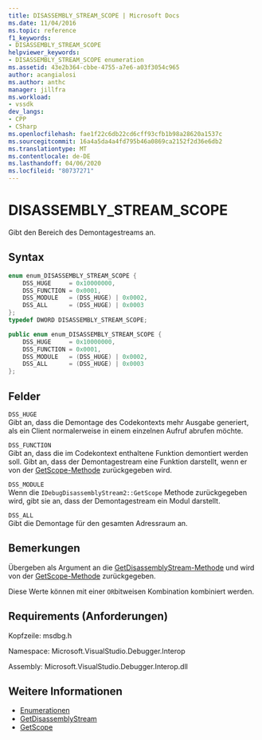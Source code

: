 ```yaml
---
title: DISASSEMBLY_STREAM_SCOPE | Microsoft Docs
ms.date: 11/04/2016
ms.topic: reference
f1_keywords:
- DISASSEMBLY_STREAM_SCOPE
helpviewer_keywords:
- DISASSEMBLY_STREAM_SCOPE enumeration
ms.assetid: 43e2b364-cbbe-4755-a7e6-a03f3054c965
author: acangialosi
ms.author: anthc
manager: jillfra
ms.workload:
- vssdk
dev_langs:
- CPP
- CSharp
ms.openlocfilehash: fae1f22c6db22cd6cff93cfb1b98a28620a1537c
ms.sourcegitcommit: 16a4a5da4a4fd795b46a0869ca2152f2d36e6db2
ms.translationtype: MT
ms.contentlocale: de-DE
ms.lasthandoff: 04/06/2020
ms.locfileid: "80737271"
---
```

# <a name="disassembly_stream_scope"></a>DISASSEMBLY_STREAM_SCOPE
Gibt den Bereich des Demontagestreams an.

## <a name="syntax"></a>Syntax

```cpp
enum enum_DISASSEMBLY_STREAM_SCOPE {
    DSS_HUGE     = 0x10000000,
    DSS_FUNCTION = 0x0001,
    DSS_MODULE   = (DSS_HUGE) | 0x0002,
    DSS_ALL      = (DSS_HUGE) | 0x0003
};
typedef DWORD DISASSEMBLY_STREAM_SCOPE;
```

```csharp
public enum enum_DISASSEMBLY_STREAM_SCOPE {
    DSS_HUGE     = 0x10000000,
    DSS_FUNCTION = 0x0001,
    DSS_MODULE   = (DSS_HUGE) | 0x0002,
    DSS_ALL      = (DSS_HUGE) | 0x0003
};
```

## <a name="fields"></a>Felder
`DSS_HUGE`\
Gibt an, dass die Demontage des Codekontexts mehr Ausgabe generiert, als ein Client normalerweise in einem einzelnen Aufruf abrufen möchte.

`DSS_FUNCTION`\
Gibt an, dass die im Codekontext enthaltene Funktion demontiert werden soll. Gibt an, dass der Demontagestream eine Funktion darstellt, wenn er von der [GetScope-Methode](../../../extensibility/debugger/reference/idebugdisassemblystream2-getscope.md) zurückgegeben wird.

`DSS_MODULE`\
Wenn die `IDebugDisassemblyStream2::GetScope` Methode zurückgegeben wird, gibt sie an, dass der Demontagestream ein Modul darstellt.

`DSS_ALL`\
Gibt die Demontage für den gesamten Adressraum an.

## <a name="remarks"></a>Bemerkungen
Übergeben als Argument an die [GetDisassemblyStream-Methode](../../../extensibility/debugger/reference/idebugprogram2-getdisassemblystream.md) und wird von der [GetScope-Methode](../../../extensibility/debugger/reference/idebugdisassemblystream2-getscope.md) zurückgegeben.

Diese Werte können mit einer `OR`bitweisen Kombination kombiniert werden.

## <a name="requirements"></a>Requirements (Anforderungen)
Kopfzeile: msdbg.h

Namespace: Microsoft.VisualStudio.Debugger.Interop

Assembly: Microsoft.VisualStudio.Debugger.Interop.dll

## <a name="see-also"></a>Weitere Informationen
- [Enumerationen](../../../extensibility/debugger/reference/enumerations-visual-studio-debugging.md)
- [GetDisassemblyStream](../../../extensibility/debugger/reference/idebugprogram2-getdisassemblystream.md)
- [GetScope](../../../extensibility/debugger/reference/idebugdisassemblystream2-getscope.md)
